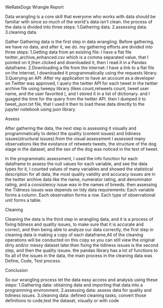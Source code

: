 WeRateDogs Wrangle Report

Data wrangling is a core skill that everyone who works with data should be familiar with since so much of the world's data isn't clean. the process of the data is divided into three steps:
1.Gathering data.
2.assessing data.
3.cleaning data.

Gather
Gathering data is the first step in data wrangling. Before gathering, we have no data, and after it, we do. my gathering efforts are divided into three steps:
1.Getting data from an existing file: I have a flat file twitter_archive_enhanced.csv which is a comma separated value, that I pointed on it,then clicked and downloaded it, then I read it in a Pandas dataframe.
2.Downloading a file from the internet: I have a link to a flat file on the internet, I downloaded it programmatically using the requests library.
3.Querying an API :After my application to have an account as a developer on Twitter was approved, I query the twitter API for each tweet in the twitter archive file using tweepy library (likes count,retweets count, tweet user name, and the user favorited ), and I stored it in a list of dictionary. and I guaged the time for the query from the twitter API. then I dumped it to tweet_json.txt file, that I used it then to load these data directly to the jupyter notebook using json library.

Assess

After gathering the data, the next step is assessing it visually and programmatically to detect the quality (content issues) and tidiness issues(structural issues).from the visual assessment I assessed many observations like the existance of retweets tweets, the structure of the dog stage in the dataset, and the sex of the dog was noticed in the text of tweet.

In the programmatic assessment, I used the info function for each dataframe to assess the null values for each variable, and see the data types for it, I counted values of many variables and showed the statistical description for all data, the most quality validity and accuracy issues are in the twitter archive data like the name, numerator rating, and denominator rating, and a consistency issue was in the names of breeds. then assessing the Tidiness issues was depends on tidy data requirements:
Each variable forms a column.
Each observation forms a row.
Each type of observational unit forms a table.

Cleaning

Cleaning the data is the third step in wrangling data, and it is a process of fixing tidiness and quality issues, to make sure that it is accurate and correct, and then being able to analyze our data correctly, the first step in cleaning data is making a copy of each dataframe,All of the cleaning operations will be conducted on this copy so you can still view the original dirty and/or messy dataset later.then fixing the tidiness issues is the second step, and then the quality issues. the pandas library has a lot of functions to fix all of the issues in the data, the main process in the cleaning data was Define, Code, Test process.

Conclusion

So our wrangling process let the data easy access and analysis using these steps:
1.Gathering data: obtaining data and importing that data into a programming environment.
2.assessing data: assess data for quality and tidiness issues.
3.cleaning data: defined cleaning tasks, convert those definitions to code,test the dataset, visually or with code
